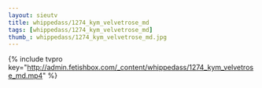 ```yaml
--- 
layout: sieutv
title: whippedass/1274_kym_velvetrose_md
tags: [whippedass/1274_kym_velvetrose_md]
thumb_: whippedass/1274_kym_velvetrose_md.jpg
---
```

{% include tvpro key="http://admin.fetishbox.com/_content/whippedass/1274_kym_velvetrose_md.mp4" %} 

